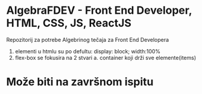 # AlgebraFDEV - Front End Developer, HTML, CSS, JS, ReactJS

Repozitorij za potrebe Algebrinog tečaja za Front End Developera

1. elementi u htmlu su po defultu:
   display: block;
   width:100%
2. flex-box se fokusira na 2 stvari
   a. container koji drži sve elemente(items)

# Može biti na završnom ispitu
